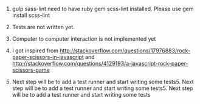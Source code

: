 1. gulp sass-lint need to have ruby gem scss-lint  installed. Please use gem install scss-lint
2. Tests are not written yet.

3. Computer to computer interaction is not implemented yet
4. I got inspired from 
        http://stackoverflow.com/questions/17976883/rock-paper-scissors-in-javascript
        and
        http://stackoverflow.com/questions/4129193/a-javascript-rock-paper-scissors-game
5. Next step will be to add a test runner and start writing some tests5. Next step will be to add a test runner and start writing some tests5. Next step will be to add a test runner and start writing some tests 
